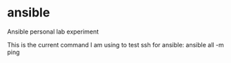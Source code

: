 # ansible

Ansible personal lab experiment

This is the current command I am using to test ssh for ansible:
ansible all -m ping
